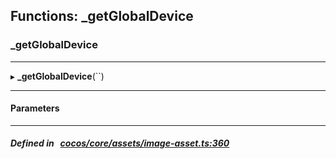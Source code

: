 ## Functions: _getGlobalDevice

### _getGlobalDevice


___
▸ **_getGlobalDevice**(``)
___


#### Parameters


___


##### Defined in &nbsp;   [cocos/core/assets/image-asset.ts:360](https://github.com/cocos-creator/engine/blob/c7bf6b8a9/cocos/core/assets/image-asset.ts#L360)&nbsp;
